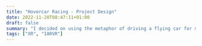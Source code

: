 ```yaml
---
title: "Hovercar Racing - Project Design"
date: 2022-11-20T08:47:11+01:00
draft: false
summary: "I decided on using the metaphor of driving a flying car for my project implementation. Let's have a look at my first thoughts on the design details."
tags: ["XR", "IARVR"]
---
```


